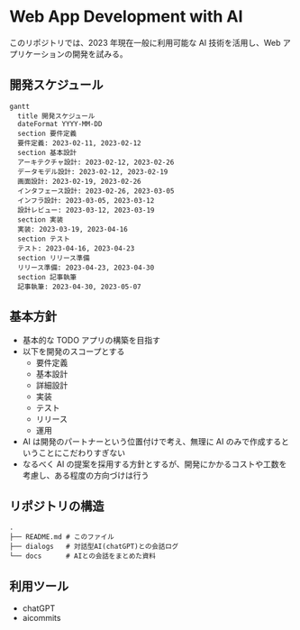 # Web App Development with AI

このリポジトリでは、2023 年現在一般に利用可能な AI 技術を活用し、Web アプリケーションの開発を試みる。

## 開発スケジュール

```mermaid
gantt
  title 開発スケジュール
  dateFormat YYYY-MM-DD
  section 要件定義
  要件定義: 2023-02-11, 2023-02-12
  section 基本設計
  アーキテクチャ設計: 2023-02-12, 2023-02-26
  データモデル設計: 2023-02-12, 2023-02-19
  画面設計: 2023-02-19, 2023-02-26
  インタフェース設計: 2023-02-26, 2023-03-05
  インフラ設計: 2023-03-05, 2023-03-12
  設計レビュー: 2023-03-12, 2023-03-19
  section 実装
  実装: 2023-03-19, 2023-04-16
  section テスト
  テスト: 2023-04-16, 2023-04-23
  section リリース準備
  リリース準備: 2023-04-23, 2023-04-30
  section 記事執筆
  記事執筆: 2023-04-30, 2023-05-07
```

## 基本方針

- 基本的な TODO アプリの構築を目指す
- 以下を開発のスコープとする
  - 要件定義
  - 基本設計
  - 詳細設計
  - 実装
  - テスト
  - リリース
  - 運用
- AI は開発のパートナーという位置付けで考え、無理に AI のみで作成するということにこだわりすぎない
- なるべく AI の提案を採用する方針とするが、開発にかかるコストや工数を考慮し、ある程度の方向づけは行う

## リポジトリの構造

```
.
├── README.md # このファイル
├── dialogs   # 対話型AI(chatGPT)との会話ログ
└── docs      # AIとの会話をまとめた資料
```

## 利用ツール

- chatGPT
- aicommits

